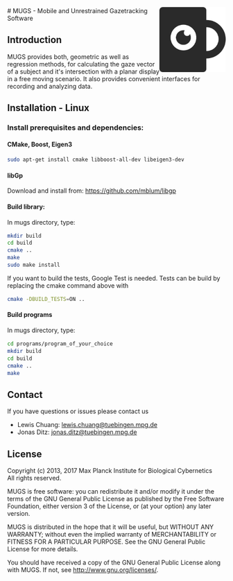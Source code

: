 <img src="doc/images/mug.png" align="right" height="150" />
# MUGS - Mobile and Unrestrained Gazetracking Software

## Introduction
MUGS provides both, geometric as well as regression methods, for calculating the gaze vector
of a subject and it's intersection with a planar display in a free moving scenario. It also 
provides convenient interfaces for recording and analyzing data.

## Installation - Linux

### Install prerequisites and dependencies:

#### CMake, Boost, Eigen3

```bash
sudo apt-get install cmake libboost-all-dev libeigen3-dev 
```

#### libGp

Download and install from:
https://github.com/mblum/libgp
    

#### Build library:

In mugs directory, type:
```bash
mkdir build
cd build
cmake ..
make
sudo make install
```

If you want to build the tests, Google Test is needed. Tests can be build by replacing the cmake command above with
```bash
cmake -DBUILD_TESTS=ON ..
```

#### Build programs
In mugs directory, type:
```bash
cd programs/program_of_your_choice
mkdir build
cd build
cmake ..
make
```

## Contact

If you have questions or issues please contact us

- Lewis Chuang: lewis.chuang@tuebingen.mpg.de
- Jonas Ditz: jonas.ditz@tuebingen.mpg.de

## License

Copyright (c) 2013, 2017 Max Planck Institute for Biological Cybernetics <br>
All rights reserved.
 
MUGS is free software: you can redistribute it and/or modify
it under the terms of the GNU General Public License as published by
the Free Software Foundation, either version 3 of the License, or
(at your option) any later version.

MUGS is distributed in the hope that it will be useful,
but WITHOUT ANY WARRANTY; without even the implied warranty of
MERCHANTABILITY or FITNESS FOR A PARTICULAR PURPOSE.  See the
GNU General Public License for more details.

You should have received a copy of the GNU General Public License
along with MUGS.  If not, see <http://www.gnu.org/licenses/>.
